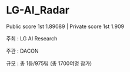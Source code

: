# LG-AI_Radar

Public score 1st 1.89089 | Private score 1st 1.909

주최 : LG AI Research

주관 : DACON

규모 : 총 1등/975팀 (총 1700여명 참가)
